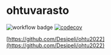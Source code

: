 # ohtuvarasto

![workflow badge](https://github.com/Desipeli/ohtuvarasto/workflows/CI/badge.svg) [![codecov](https://codecov.io/gh/Desipeli/ohtuvarasto/branch/main/graph/badge.svg?token=W0HNUSAZ4K)](https://codecov.io/gh/Desipeli/ohtuvarasto)

[https://github.com/Desipeli/ohtu2022](https://github.com/Desipeli/ohtu2022)

